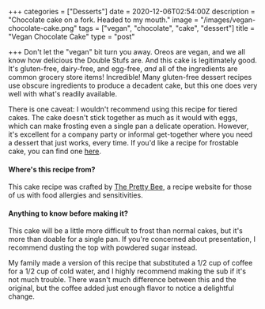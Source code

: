 +++
categories = ["Desserts"]
date = 2020-12-06T02:54:00Z
description = "Chocolate cake on a fork. Headed to my mouth."
image = "/images/vegan-chocolate-cake.png"
tags = ["vegan", "chocolate", "cake", "dessert"]
title = "Vegan Chocolate Cake"
type = "post"

+++
Don't let the "vegan" bit turn you away. Oreos are vegan, and we all know how delicious the Double Stufs are. And this cake is legitimately good. It's gluten-free, dairy-free, and egg-free, _and_ all of the ingredients are common grocery store items! Incredible! Many gluten-free dessert recipes use obscure ingredients to produce a decadent cake, but this one does very well with what's readily available.

There is one caveat: I wouldn't recommend using this recipe for tiered cakes. The cake doesn't stick together as much as it would with eggs, which can make frosting even a single pan a delicate operation. However, it's excellent for a company party or informal get-together where you need a dessert that just works, every time. If you'd like a recipe for frostable cake, you can find one [here](https://theprettybee.com/chocolate-cookies-and-cream-cake-gluten-free-vegan/ "GF Frosted Cake").

#### Where's this recipe from?

This cake recipe was crafted by [The Pretty Bee](https://theprettybee.com/easiest-gluten-free-vegan-chocolate-cake/ "The Pretty Bee"), a recipe website for those of us with food allergies and sensitivities.

#### Anything to know before making it?

This cake will be a little more difficult to frost than normal cakes, but it's more than doable for a single pan. If you're concerned about presentation, I recommend dusting the top with powdered sugar instead.

My family made a version of this recipe that substituted a 1/2 cup of coffee for a 1/2 cup of cold water, and I highly recommend making the sub if it's not much trouble. There wasn't much difference between this and the original, but the coffee added just enough flavor to notice a delightful change.